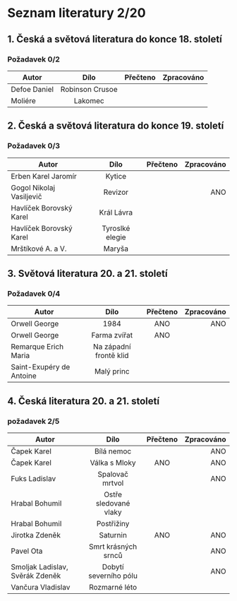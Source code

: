 # Seznam literatury 2/20

## 1. Česká a světová literatura do konce 18. století
###  Požadavek 0/2

|    Autor    | Dílo           | Přečteno | Zpracováno |
| ------------|:--------------:|:--------:|-----------:|
|Defoe Daniel |Robinson Crusoe |          |            |
|Moliére      |Lakomec         |          |            |

## 2. Česká a světová literatura do konce 19. století
### Požadavek 0/3

|    Autor                | Dílo           | Přečteno | Zpracováno |
| ------------------------|:--------------:|:--------:|-----------:|
|Erben Karel Jaromír      |Kytice          |          |            |
|Gogol Nikolaj Vasiljevič |Revizor         |          |ANO         |
|Havlíček Borovský Karel  |Král Lávra      |          |			   |
|Havlíček Borovský Karel  |Tyroslké elegie |          |            |
|Mrštíkové A. a V.        |Maryša          |          |            |

## 3. Světová literatura 20. a 21. století
### Požadavek 0/4

|    Autor                | Dílo                  | Přečteno | Zpracováno |
| ------------------------|:---------------------:|:--------:|-----------:|
|Orwell George            |1984                   |ANO       |ANO         |
|Orwell George            |Farma zvířat           |ANO       |            |
|Remarque Erich Maria     |Na západní frontě klid |          |            |
|Saint-Exupéry de Antoine |Malý princ             |          |            |

## 4. Česká literatura 20. a 21. století
### požadavek 2/5

|    Autor                       | Dílo                 | Přečteno | Zpracováno |
| -------------------------------|:--------------------:|:--------:|-----------:|
|Čapek Karel                     |Bílá nemoc            |          |ANO         |
|Čapek Karel                     |Válka s Mloky         |ANO       |ANO         |
|Fuks Ladislav                   |Spalovač mrtvol       |          |ANO         |
|Hrabal Bohumil                  |Ostře sledované vlaky |          |            |
|Hrabal Bohumil                  |Postřižiny            |          |            |
|Jirotka Zdeněk                  |Saturnin              |ANO       |ANO         |
|Pavel Ota                       |Smrt krásných srnců   |          |ANO         |
|Smoljak Ladislav, Svěrák Zdeněk |Dobytí severního pólu |          |ANO         |
|Vančura Vladislav               |Rozmarné léto         |          |            |
